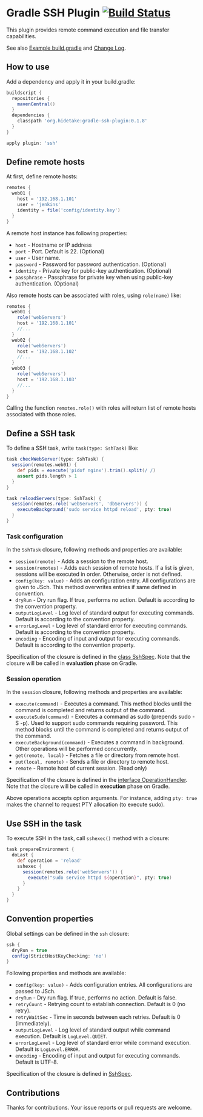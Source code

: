 Gradle SSH Plugin [![Build Status](https://travis-ci.org/int128/gradle-ssh-plugin.png?branch=master)](https://travis-ci.org/int128/gradle-ssh-plugin)
=================

This plugin provides remote command execution and file transfer capabilities.

See also [Example build.gradle](example/build.gradle) and [Change Log](https://github.com/int128/gradle-ssh-plugin/wiki/ChangeLog).


How to use
----------

Add a dependency and apply it in your build.gradle:

```groovy
buildscript {
  repositories {
    mavenCentral()
  }
  dependencies {
    classpath 'org.hidetake:gradle-ssh-plugin:0.1.8'
  }
}

apply plugin: 'ssh'
```


Define remote hosts
-------------------

At first, define remote hosts:

```groovy
remotes {
  web01 {
    host = '192.168.1.101'
    user = 'jenkins'
    identity = file('config/identity.key')
  }
}
```

A remote host instance has following properties:

  * `host` - Hostname or IP address
  * `port` - Port. Default is 22. (Optional)
  * `user` - User name.
  * `password` - Password for password authentication. (Optional)
  * `identity` - Private key for public-key authentication. (Optional)
  * `passphrase` - Passphrase for private key when using public-key authentication. (Optional)

Also remote hosts can be associated with roles, using `role(name)` like:

```groovy
remotes {
  web01 {
    role('webServers')
    host = '192.168.1.101'
    //...
  }
  web02 {
    role('webServers')
    host = '192.168.1.102'
    //...
  }
  web03 {
    role('webServers')
    host = '192.168.1.103'
    //...
  }
}
```

Calling the function `remotes.role()` with roles will return list of remote hosts associated with those roles.


Define a SSH task
-----------------

To define a SSH task, write `task(type: SshTask)` like:

```groovy
task checkWebServer(type: SshTask) {
  session(remotes.web01) {
    def pids = execute('pidof nginx').trim().split(/ /)
    assert pids.length > 1
  }
}

task reloadServers(type: SshTask) {
  session(remotes.role('webServers', 'dbServers')) {
    executeBackground('sudo service httpd reload', pty: true)
  }
}
```


### Task configuration

In the `SshTask` closure, following methods and properties are available:
  * `session(remote)` - Adds a session to the remote host.
  * `session(remotes)` - Adds each session of remote hosts. If a list is given, sessions will be executed in order. Otherwise, order is not defined.
  * `config(key: value)` - Adds an configuration entry. All configurations are given to JSch. This method overwrites entries if same defined in convention.
  * `dryRun` - Dry run flag. If true, performs no action. Default is according to the convention property.
  * `outputLogLevel` - Log level of standard output for executing commands. Default is according to the convention property.
  * `errorLogLevel` - Log level of standard error for executing commands. Default is according to the convention property.
  * `encoding` - Encoding of input and output for executing commands. Default is according to the convention property.

Specification of the closure is defined in the [class SshSpec](src/main/groovy/org/hidetake/gradle/ssh/api/SshSpec.groovy).
Note that the closure will be called in **evaluation** phase on Gradle.


### Session operation

In the `session` closure, following methods and properties are available:
  * `execute(command)` - Executes a command. This method blocks until the command is completed and returns output of the command.
  * `executeSudo(command)` - Executes a command as sudo (prepends sudo -S -p). Used to support sudo commands requiring password. This method blocks until the command is completed and returns output of the command.
  * `executeBackground(command)` - Executes a command in background. Other operations will be performed concurrently.
  * `get(remote, local)` - Fetches a file or directory from remote host.
  * `put(local, remote)` - Sends a file or directory to remote host.
  * `remote` - Remote host of current session. (Read only)

Specification of the closure is defined in the [interface OperationHandler](src/main/groovy/org/hidetake/gradle/ssh/api/OperationHandler.groovy).
Note that the closure will be called in **execution** phase on Gradle.

Above operations accepts option arguments.
For instance, adding `pty: true` makes the channel to request PTY allocation (to execute sudo).


Use SSH in the task
-------------------

To execute SSH in the task, call `sshexec()` method with a closure:

```groovy
task prepareEnvironment {
  doLast {
    def operation = 'reload'
    sshexec {
      session(remotes.role('webServers')) {
        execute("sudo service httpd ${operation}", pty: true)
      }
    }
  }
}
```


Convention properties
---------------------

Global settings can be defined in the `ssh` closure:

```groovy
ssh {
  dryRun = true
  config(StrictHostKeyChecking: 'no')
}
```

Following properties and methods are available:

  * `config(key: value)` - Adds configuration entries. All configurations are passed to JSch.
  * `dryRun` - Dry run flag. If true, performs no action. Default is false.
  * `retryCount` - Retrying count to establish connection. Default is 0 (no retry).
  * `retryWaitSec` - Time in seconds between each retries. Default is 0 (immediately).
  * `outputLogLevel` - Log level of standard output while command execution. Default is `LogLevel.QUIET`.
  * `errorLogLevel` - Log level of standard error while command execution. Default is `LogLevel.ERROR`.
  * `encoding` - Encoding of input and output for executing commands. Default is UTF-8.

Specification of the closure is defined in [SshSpec](src/main/groovy/org/hidetake/gradle/ssh/api/SshSpec.groovy).


Contributions
-------------

Thanks for contributions. Your issue reports or pull requests are welcome.
